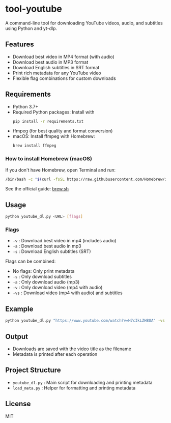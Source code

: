 # tool-youtube

A command-line tool for downloading YouTube videos, audio, and subtitles using Python and yt-dlp.

## Features
- Download best video in MP4 format (with audio)
- Download best audio in MP3 format
- Download English subtitles in SRT format
- Print rich metadata for any YouTube video
- Flexible flag combinations for custom downloads


## Requirements
- Python 3.7+
- Required Python packages: Install with
	```sh
	pip install -r requirements.txt
	```
- ffmpeg (for best quality and format conversion)
- macOS: Install ffmpeg with Homebrew:
	```sh
	brew install ffmpeg
	```

### How to install Homebrew (macOS)
If you don't have Homebrew, open Terminal and run:
```sh
/bin/bash -c "$(curl -fsSL https://raw.githubusercontent.com/Homebrew/install/HEAD/install.sh)"
```
See the official guide: [brew.sh](https://brew.sh)

## Usage
```sh
python youtube_dl.py <URL> [flags]
```

### Flags
- `-v` : Download best video in mp4 (includes audio)
- `-a` : Download best audio in mp3
- `-s` : Download English subtitles (SRT)

Flags can be combined:
- No flags: Only print metadata
- `-s` : Only download subtitles
- `-a` : Only download audio (mp3)
- `-v` : Only download video (mp4 with audio)
- `-vs` : Download video (mp4 with audio) and subtitles

## Example
```sh
python youtube_dl.py "https://www.youtube.com/watch?v=H7cIkLZH8UA" -vs
```

## Output
- Downloads are saved with the video title as the filename
- Metadata is printed after each operation

## Project Structure
- `youtube_dl.py` : Main script for downloading and printing metadata
- `load_meta.py` : Helper for formatting and printing metadata

## License
MIT
